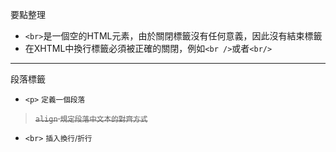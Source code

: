 要點整理
- `<br>`是一個空的HTML元素，由於關閉標籤沒有任何意義，因此沒有結束標籤
- 在XHTML中換行標籤必須被正確的關閉，例如`<br />`或者`<br/>`

---

段落標籤
- `<p>` <small>定義一個段落</small>

><s>`align` <small>規定段落中文本的對齊方式</small></s>
- `<br>` <small>插入換行/折行</small>